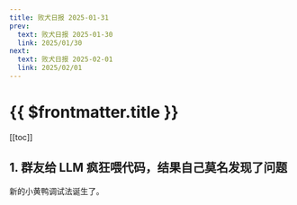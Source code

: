 ```yaml
---
title: 败犬日报 2025-01-31
prev:
  text: 败犬日报 2025-01-30
  link: 2025/01/30
next:
  text: 败犬日报 2025-02-01
  link: 2025/02/01
---
```


# {{ $frontmatter.title }}

[[toc]]

## 1. 群友给 LLM 疯狂喂代码，结果自己莫名发现了问题

新的小黄鸭调试法诞生了。
